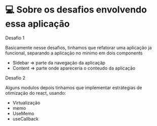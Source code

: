 # 💻 Sobre os desafios envolvendo essa aplicação

Desafio 1

Basicamente nesse desafios, tinhamos que refatorar uma aplicação ja funcional, separando a aplicação no minimo em dois components
- Sidebar => parte da navegação da aplicaçãp
- Content => parte onde apareceria o conteudo da aplicação

Desafio 2

Alguns modulos depois tinhamos que implementar estrátegias de otimização do react, usando:
- Virtualização
- memo
- UseMemo
- useCallback
